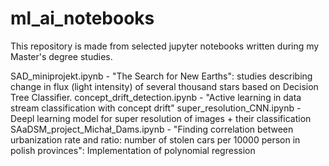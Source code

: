 # ml_ai_notebooks

This repository is made from selected jupyter notebooks written during my Master's degree studies.

SAD_miniprojekt.ipynb  - "The Search for New Earths": studies describing change in flux (light intensity) of several thousand stars based on Decision Tree Classifier.
concept_drift_detection.ipynb - "Active learning in data stream classification with concept drift"
super_resolution_CNN.ipynb - Deepl learning model for super resolution of images + their classification
SAaDSM_project_Michał_Dams.ipynb - "Finding correlation between urbanization rate and ratio: number of stolen cars per 10000 person in polish provinces": Implementation of polynomial regression
